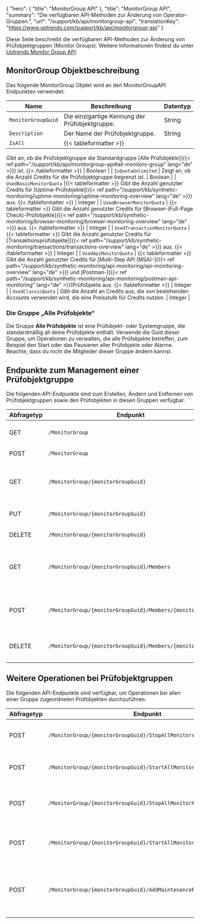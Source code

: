 {
  "hero": {
    "title": "MonitorGroup API"
  },
  "title": "MonitorGroup API",
  "summary": "Die verfügbaren API-Methoden zur Änderung von Operator-Gruppen.",
  "url": "/support/kb/api/monitorgroup-api",
  "translationKey": "https://www.uptrends.com/support/kb/api/monitorgroup-api"
}

Diese Seite beschreibt die verfügbaren API-Methoden zur Änderung von Prüfobjektgruppen (Monitor Groups). Weitere Informationen findest du unter [Uptrends Monitor Group API](https://api.uptrends.com/v4/swagger/index.html?url=/v4/swagger/v1/swagger.json#/MonitorGroup).

## MonitorGroup Objektbeschreibung

Das folgende MonitorGroup Objekt wird an den MonitorGroupAPI Endpunkten verwendet:

| Name               | Beschreibung                                                                         | Datentyp |
|--------------------|-------------------------------------------------------------------------------------|-----------|
| `MonitorGroupGuid` | Die einzigartige Kennung der Prüfobjektgruppe.                                       | String |
| `Description`  | Der Name der Prüfobjektgruppe.                                              | String |
| `IsAll`            | {{< tableformatter >}} 
Gibt an, ob die Prüfobjektgruppe die Standardgruppe [Alle Prüfobjekte]({{< ref path="/support/kb/api/monitorgroup-api#all-monitors-group" lang="de" >}})
 ist. {{< /tableformatter >}} | Boolean  |
| `IsQuotaUnlimited` | Zeigt an, ob die Anzahl Credits für die Prüfobjektgruppe begrenzt ist.  |  Boolean  |
| `UsedBasicMonitorQuota` |{{< tableformatter >}} 
Gibt die Anzahl genutzter Credits für [Uptime-Prüfobjekte]({{< ref path="/support/kb/synthetic-monitoring/uptime-monitoring/uptime-monitoring-overview" lang="de" >}}) aus. {{< /tableformatter >}} | Integer |
| `UsedBrowserMonitorQuota`            | {{< tableformatter >}} 
Gibt die Anzahl genutzter Credits für [Browser-(Full-Page Check)-Prüfobjekte]({{< ref path="/support/kb/synthetic-monitoring/browser-monitoring/browser-monitoring-overview" lang="de" >}}) aus. {{< /tableformatter >}} | Integer |
| `UsedTransactionMonitorQuota`            | {{< tableformatter >}}
Gibt die Anzahl genutzter Credits für [Transaktionsprüfobjekte]({{< ref path="/support/kb/synthetic-monitoring/transactions/transactions-overview" lang="de" >}}) aus.  {{< /tableformatter >}} | Integer |
| `UsedApiMonitorQuota`            | {{< tableformatter >}} 
Gibt die Anzahl genutzter Credits für [Multi-Step API (MSA)-]({{< ref path="/support/kb/synthetic-monitoring/api-monitoring/api-monitoring-overview" lang="de" >}}) und [Postman-]({{< ref path="/support/kb/synthetic-monitoring/api-monitoring/postman-api-monitoring" lang="de" >}})Prüfobjekte aus. {{< /tableformatter >}} | Integer |
| `UsedClassicQuota`            | Gibt die Anzahl an Credits aus, die von bestehenden Accounts verwendet wird, die eine Preisstufe für Credits nutzen. | Integer |

### Die Gruppe „Alle Prüfobjekte“

Die Gruppe **Alle Prüfobjekte** ist eine Prüfobjekt- oder Systemgruppe, die standardmäßig all deine Prüfobjekte enthält. Verwende die Guid dieser Gruppe, um Operationen zu verwalten, die alle Prüfobjekte betreffen, zum Beispiel den Start oder das Pausieren aller Prüfobjekte oder Alarme.
Beachte, dass du nicht die Mitglieder dieser Gruppe ändern kannst.


## Endpunkte zum Management einer Prüfobjektgruppe

Die folgenden API-Endpunkte sind zum Erstellen, Ändern und Entfernen von Prüfobjektgruppen sowie den Prüfobjekten in diesen Gruppen verfügbar.

| Abfragetyp | Endpunkt                                                 | Verwendung                                                          |
|--------------|----------------------------------------------------------|----------------------------------------------------------------|
| GET          | `/MonitorGroup`                                          | Ruft alle Prüfobjektgruppen ab                                        |
| POST         | `/MonitorGroup`                                          | Erstellt eine neue Prüfobjektgruppe                                    |
| GET          | `/MonitorGroup/{monitorGroupGuid}`                       | Ruft die Informationen über eine Prüfobjektgruppe ab                            |
| PUT          | `/MonitorGroup/{monitorGroupGuid}`                       | Aktualisiert eine bestehende Prüfobjektgruppe                              |
| DELETE       | `/MonitorGroup/{monitorGroupGuid}`                       | Löscht eine Prüfobjektgruppe                                        |
| GET          | `/MonitorGroup/{monitorGroupGuid}/Members`               | Ruft eine Liste aller Prüfobjekte ab, die Mitglied einer Prüfobjektgruppe sind |
| POST         | `/MonitorGroup/{monitorGroupGuid}/Members/{monitorGuid}` | Fügt ein bestimmtes Prüfobjekt der Prüfobjektgruppe hinzu                |
| DELETE       | `/MonitorGroup/{monitorGroupGuid}/Members/{monitorGuid}` | Entfernt das angegebene Prüfobjekt aus der Prüfobjektgruppe           |

## Weitere Operationen bei Prüfobjektgruppen

Die folgenden API-Endpunkte sind verfügbar, um Operationen bei allen einer Gruppe zugeordneten Prüfobjekten durchzuführen:

| Abfragetyp | Endpunkt                                                 | Verwendung                                                          |
|--------------|---------------------------------------------------------------------|-----------------------------------------------------------------------------|
| POST         | `/MonitorGroup/{monitorGroupGuid}/StopAllMonitors`                  | Stoppt alle Prüfobjekte in der angegebenen Prüfobjektgruppe                           |
| POST         | `/MonitorGroup/{monitorGroupGuid}/StartAllMonitors`                 | Startet alle Prüfobjekte in der angegebenen Prüfobjektgruppe                          |
| POST         | `/MonitorGroup/{monitorGroupGuid}/StopAllMonitorAlerts`             | Stoppt  Alarmierungen für alle Prüfobjekte in der angegebenen Prüfobjektgruppe              |
| POST         | `/MonitorGroup/{monitorGroupGuid}/StartAllMonitorAlerts`            | Startet Alarmierungen für alle Prüfobjekte in der angegebenen Prüfobjektgruppe             |
| POST         | `/MonitorGroup/{monitorGroupGuid}/AddMaintenancePeriodToAllMembers` | Fügt den angegebenen Wartungszeitraum zu allen Prüfobjekten in der angegebenen Gruppe |
